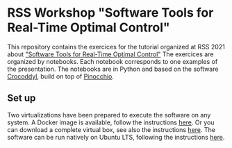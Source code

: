 # RSS Workshop "Software Tools for Real-Time Optimal Control"

This repository contains the exercices for the tutorial organized at RSS 2021 about ["Software Tools for Real-Time Optimal Control"](https://mpcworkshop.org/) 
The exercices are organized by notebooks. Each notebook corresponds to one examples of the presentation.
The notebooks are in Python and based on the software [Crocoddyl](https://github.com/loco-3d/crocoddyl/), build on top of [Pinocchio](https://github.com/stack-of-tasks/pinocchio).

## Set up

Two virtualizations have been prepared to execute the software on any system.
A Docker image is available, follow the instructions [here](setup/README.md#setting-up-with-docker).
Or you can download a complete virtual box, see also the instructions [here](setup/README.md#setting-up-with-virtualbox).
The software can be run natively on Ubuntu LTS, following the instructions [here](setup/README.md#native-installation).

